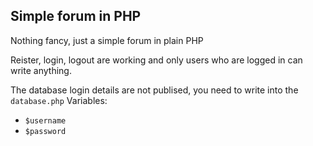 Simple forum in PHP
---
Nothing fancy, just a simple forum in plain PHP

Reister, login, logout are working and only users who are logged in can write anything.

The database login details are not publised, you need to write into the ```database.php```
Variables:
* ```$username```
* ```$password```


